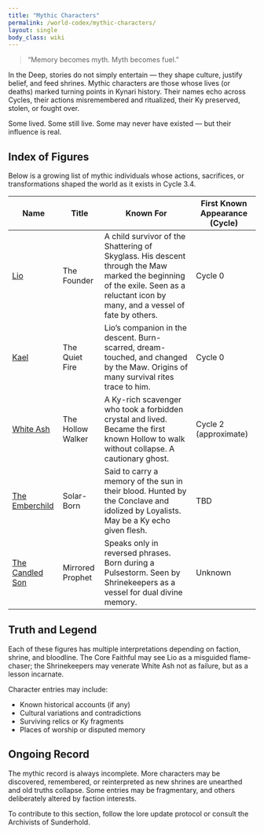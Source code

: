 ```yaml
---
title: "Mythic Characters"
permalink: /world-codex/mythic-characters/
layout: single
body_class: wiki
---
```


> “Memory becomes myth. Myth becomes fuel.”

In the Deep, stories do not simply entertain — they shape culture, justify belief, and feed shrines. Mythic characters are those whose lives (or deaths) marked turning points in Kynari history. Their names echo across Cycles, their actions misremembered and ritualized, their Ky preserved, stolen, or fought over.

Some lived. Some still live. Some may never have existed — but their influence is real.

## Index of Figures

Below is a growing list of mythic individuals whose actions, sacrifices, or transformations shaped the world as it exists in Cycle 3.4.

| Name | Title | Known For | First Known Appearance (Cycle) |
|------|-------|-----------|-------------------------------|
| [Lio](/thecastedkinweb/world-codex/mythic-characters/lio/) | The Founder | A child survivor of the Shattering of Skyglass. His descent through the Maw marked the beginning of the exile. Seen as a reluctant icon by many, and a vessel of fate by others. | Cycle 0 |
| [Kael](/thecastedkinweb/world-codex/mythic-characters/kael/) | The Quiet Fire | Lio’s companion in the descent. Burn-scarred, dream-touched, and changed by the Maw. Origins of many survival rites trace to him. | Cycle 0 |
| [White Ash](/thecastedkinweb/world-codex/mythic-characters/white-ash/) | The Hollow Walker | A Ky-rich scavenger who took a forbidden crystal and lived. Became the first known Hollow to walk without collapse. A cautionary ghost. | Cycle 2 (approximate) |
| [The Emberchild](/thecastedkinweb/world-codex/mythic-characters/emberchild/) | Solar-Born | Said to carry a memory of the sun in their blood. Hunted by the Conclave and idolized by Loyalists. May be a Ky echo given flesh. | TBD |
| [The Candled Son](/thecastedkinweb/world-codex/mythic-characters/candled-son/) | Mirrored Prophet | Speaks only in reversed phrases. Born during a Pulsestorm. Seen by Shrinekeepers as a vessel for dual divine memory. | Unknown |

## Truth and Legend

Each of these figures has multiple interpretations depending on faction, shrine, and bloodline. The Core Faithful may see Lio as a misguided flame-chaser; the Shrinekeepers may venerate White Ash not as failure, but as a lesson incarnate.

Character entries may include:
- Known historical accounts (if any)
- Cultural variations and contradictions
- Surviving relics or Ky fragments
- Places of worship or disputed memory

## Ongoing Record

The mythic record is always incomplete. More characters may be discovered, remembered, or reinterpreted as new shrines are unearthed and old truths collapse. Some entries may be fragmentary, and others deliberately altered by faction interests.

To contribute to this section, follow the lore update protocol or consult the Archivists of Sunderhold.
